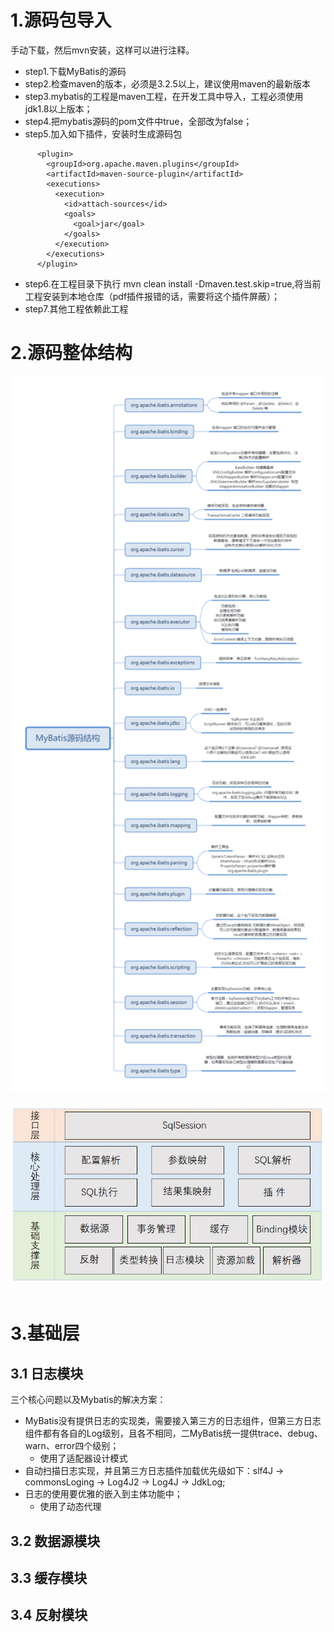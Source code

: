 # 1.源码包导入
手动下载，然后mvn安装，这样可以进行注释。

* step1.下载MyBatis的源码
* step2.检查maven的版本，必须是3.2.5以上，建议使用maven的最新版本
* step3.mybatis的工程是maven工程，在开发工具中导入，工程必须使用jdk1.8以上版本；
* step4.把mybatis源码的pom文件中<optional>true</optional>，全部改为false；
* step5.加入如下插件，安装时生成源码包
```
      <plugin>
        <groupId>org.apache.maven.plugins</groupId>
        <artifactId>maven-source-plugin</artifactId>
        <executions>
          <execution>
            <id>attach-sources</id>
            <goals>
              <goal>jar</goal>
            </goals>
          </execution>
        </executions>
      </plugin>
```
* step6.在工程目录下执行 mvn clean install -Dmaven.test.skip=true,将当前工程安装到本地仓库（pdf插件报错的话，需要将这个插件屏蔽）；
* step7.其他工程依赖此工程

# 2.源码整体结构
<div align="center"> <img src="https://github.com/wz3118103/CS-Notes/blob/master/notes/pics/MyBatis源码结构.png" width="620px" > </div><br>

<div align="center"> <img src="https://github.com/wz3118103/CS-Notes/blob/master/notes/pics/MyBatis源码分层结构.jpg" width="520px" > </div><br>

# 3.基础层

## 3.1 日志模块
三个核心问题以及Mybatis的解决方案：
* MyBatis没有提供日志的实现类，需要接入第三方的日志组件，但第三方日志组件都有各自的Log级别，且各不相同，二MyBatis统一提供trace、debug、warn、error四个级别；
  - 使用了适配器设计模式
* 自动扫描日志实现，并且第三方日志插件加载优先级如下：slf4J → commonsLoging → Log4J2 → Log4J → JdkLog;
* 日志的使用要优雅的嵌入到主体功能中；
  - 使用了动态代理

## 3.2 数据源模块

## 3.3 缓存模块

## 3.4 反射模块